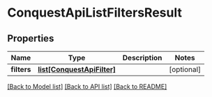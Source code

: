 # ConquestApiListFiltersResult

## Properties
Name | Type | Description | Notes
------------ | ------------- | ------------- | -------------
**filters** | [**list[ConquestApiFilter]**](ConquestApiFilter.md) |  | [optional] 

[[Back to Model list]](../README.md#documentation-for-models) [[Back to API list]](../README.md#documentation-for-api-endpoints) [[Back to README]](../README.md)


